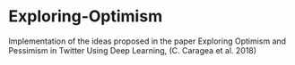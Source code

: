 # Exploring-Optimism
Implementation of the ideas proposed in the paper Exploring Optimism and Pessimism in Twitter Using Deep Learning, (C. Caragea et al. 2018)
